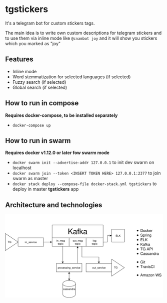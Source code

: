 # tgstickers
It's a telegram bot for custom stickers tags.

The main idea is to write own custom descriptions for telegram stickers and to use them via inline mode like ```@cnambot joy``` and it will show you stickers which you marked as "joy"

## Features
* Inline mode
* Word stemmatization for selected languages (if selected)
* Fuzzy search (if selected)
* Global search (if selected)

## How to run in compose
**Requires docker-compose, to be installed separately**
* ```docker-compose up```

## How to run in swarm
**Requires docker v1.12.0 or later fow swarm mode**
* ```docker swarm init --advertise-addr 127.0.0.1``` to init dev swarm on localhost
* ```docker swarm join --token <INSERT TOKEN HERE> 127.0.0.1:2377``` to join swarm as master
* ```docker stack deploy --compose-file docker-stack.yml tgstickers``` to deploy in master **tgstickers** app

## Architecture and technologies
![alt text](https://github.com/IngvarJackal/tgstickers/blob/master/doc/diagram.png)
